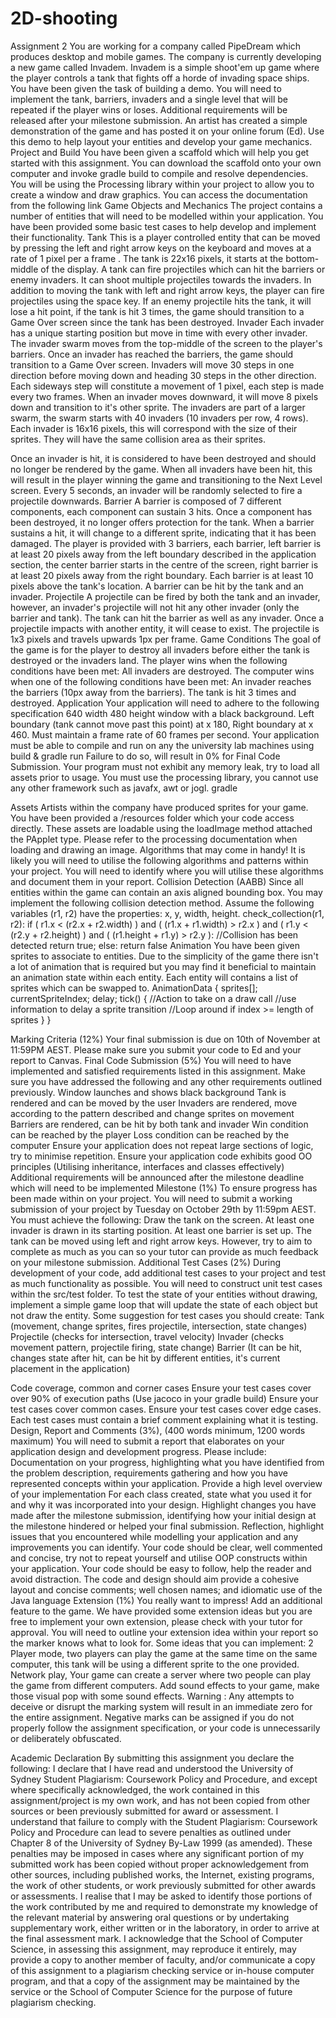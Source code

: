 # 2D-shooting
 Assignment 2
You are working for a company called PipeDream which produces desktop and mobile games. The company is currently developing a new game called Invadem. Invadem is a simple shoot'em up game where the player controls a tank that fights off a horde of invading space ships.
You have been given the task of building a demo. You will need to implement the tank, barriers, invaders and a single level that will be repeated if the player wins or loses. Additional requirements will be released after your milestone submission.
An artist has created a simple demonstration of the game and has posted it on your online forum (Ed). Use this demo to help layout your entities and develop your game mechanics.
Project and Build
You have been given a scaffold which will help you get started with this assignment. You can download the
scaffold onto your own computer and invoke gradle build to compile and resolve dependencies. You will be using the Processing library within your project to allow you to create a window and draw
graphics. You can access the documentation from the following link
Game Objects and Mechanics
The project contains a number of entities that will need to be modelled within your application. You have been provided some basic test cases to help develop and implement their functionality.
Tank
This is a player controlled entity that can be moved by pressing the left and right arrow keys on the keyboard and moves at a rate of 1 pixel per a frame . The tank is 22x16 pixels, it starts at the bottom-middle of the display. A tank can fire projectiles which can hit the barriers or enemy invaders. It can shoot multiple projectiles towards the invaders. In addition to moving the tank with left and right arrow keys, the player can fire projectiles using the space key. If an enemy projectile hits the tank, it will lose a hit point, if the tank is hit 3 times, the game should transition to a Game Over screen since the tank has been destroyed.
Invader
Each invader has a unique starting position but move in time with every other invader. The invader swarm moves from the top-middle of the screen to the player's barriers. Once an invader has reached the barriers, the game should transition to a Game Over screen.
Invaders will move 30 steps in one direction before moving down and heading 30 steps in the other direction. Each sideways step will constitute a movement of 1 pixel, each step is made every two frames. When an invader moves downward, it will move 8 pixels down and transition to it's other sprite.
The invaders are part of a larger swarm, the swarm starts with 40 invaders (10 invaders per row, 4 rows). Each invader is 16x16 pixels, this will correspond with the size of their sprites. They will have the same collision area as their sprites.
      
 Once an invader is hit, it is considered to have been destroyed and should no longer be rendered by the game. When all invaders have been hit, this will result in the player winning the game and transitioning to the Next Level screen.
Every 5 seconds, an invader will be randomly selected to fire a projectile downwards.
Barrier
A barrier is composed of 7 different components, each component can sustain 3 hits. Once a component has been destroyed, it no longer offers protection for the tank. When a barrier sustains a hit, it will change to a different sprite, indicating that it has been damaged. The player is provided with 3 barriers, each barrier, left barrier is at least 20 pixels away from the left boundary described in the application section, the center barrier starts in the centre of the screen, right barrier is at least 20 pixels away from the right boundary. Each barrier is at least 10 pixels above the tank's location.
A barrier can be hit by the tank and an invader.
Projectile
A projectile can be fired by both the tank and an invader, however, an invader's projectile will not hit any other invader (only the barrier and tank). The tank can hit the barrier as well as any invader. Once a projectile impacts with another entity, it will cease to exist.
The projectile is 1x3 pixels and travels upwards 1px per frame.
Game Conditions
The goal of the game is for the player to destroy all invaders before either the tank is destroyed or the invaders land.
The player wins when the following conditions have been met: All invaders are destroyed.
The computer wins when one of the following conditions have been met:
An invader reaches the barriers (10px away from the barriers). The tank is hit 3 times and destroyed.
Application
Your application will need to adhere to the following specification
640 width 480 height window with a black background.
Left boundary (tank cannot move past this point) at x 180, Right boundary at x 460.
Must maintain a frame rate of 60 frames per second.
Your application must be able to compile and run on any the university lab machines using build & gradle run
Failure to do so, will result in 0% for Final Code Submission.
Your program must not exhibit any memory leak, try to load all assets prior to usage.
You must use the processing library, you cannot use any other framework such as javafx, awt or jogl.
   gradle
  
Assets
Artists within the company have produced sprites for your game. You have been provided a /resources folder which your code access directly. These assets are loadable using the loadImage method attached the
PApplet type. Please refer to the processing documentation when loading and drawing an image.
Algorithms that may come in handy!
It is likely you will need to utilise the following algorithms and patterns within your project. You will need to identify where you will utilise these algorithms and document them in your report.
Collision Detection (AABB)
Since all entities within the game can contain an axis aligned bounding box. You may implement the following collision detection method.
Assume the following variables (r1, r2) have the properties: x, y, width, height.
        check_collection(r1, r2):
    if ( r1.x < (r2.x + r2.width) ) and
       ( (r1.x + r1.width) > r2.x ) and
       ( r1.y < (r2.y + r2.height) ) and
       ( (r1.height + r1.y) > r2.y ):
       //Collision has been detected
      return true;
    else:
      return false
Animation
You have been given sprites to associate to entities. Due to the simplicity of the game there isn't a lot of animation that is required but you may find it beneficial to maintain an animation state within each entity.
Each entity will contains a list of sprites which can be swapped to.
   AnimationData {
  sprites[];
  currentSpriteIndex;
  delay;
  tick() {
    //Action to take on a draw call
    //use information to delay a sprite transition
    //Loop around if index >= length of sprites
} }

 Marking Criteria (12%)
Your final submission is due on 10th of November at 11:59PM AEST. Please make sure you submit your code
to Ed and your report to Canvas.
Final Code Submission (5%)
You will need to have implemented and satisfied requirements listed in this assignment. Make sure you have addressed the following and any other requirements outlined previously.
Window launches and shows black background
Tank is rendered and can be moved by the user
Invaders are rendered, move according to the pattern described and change sprites on movement Barriers are rendered, can be hit by both tank and invader
Win condition can be reached by the player
Loss condition can be reached by the computer
Ensure your application does not repeat large sections of logic, try to minimise repetition.
Ensure your application code exhibits good OO principles (Utilising inheritance, interfaces and classes effectively)
Additional requirements will be announced after the milestone deadline which will need to be implemented
Milestone (1%)
To ensure progress has been made within on your project. You will need to submit a working submission of your project by Tuesday on October 29th by 11:59pm AEST.
You must achieve the following:
Draw the tank on the screen.
At least one invader is drawn in its starting position.
At least one barrier is set up.
The tank can be moved using left and right arrow keys.
However, try to aim to complete as much as you can so your tutor can provide as much feedback on your milestone submission.
Additional Test Cases (2%) During development of your code, add additional test cases to your project and test as much functionality as possible. You will need to construct unit test cases within the src/test folder.
To test the state of your entities without drawing, implement a simple game loop that will update the state of each object but not draw the entity.
Some suggestion for test cases you should create:
Tank (movement, change sprites, fires projectile, intersection, state changes)
Projectile (checks for intersection, travel velocity)
Invader (checks movement pattern, projectile firing, state change)
Barrier (It can be hit, changes state after hit, can be hit by different entities, it's current placement in the application)
  
 Code coverage, common and corner cases
Ensure your test cases cover over 90% of execution paths (Use jacoco in your gradle build) Ensure your test cases cover common cases.
Ensure your test cases cover edge cases.
Each test cases must contain a brief comment explaining what it is testing.
Design, Report and Comments (3%), (400 words minimum, 1200 words maximum) You will need to submit a report that elaborates on your application design and development progress. Please include:
Documentation on your progress, highlighting what you have identified from the problem description, requirements gathering and how you have represented concepts within your application.
Provide a high level overview of your implementation
For each class created, state what you used it for and why it was incorporated into your design. Highlight changes you have made after the milestone submission, identifying how your initial design at the milestone hindered or helped your final submission.
Reflection, highlight issues that you encountered while modelling your application and any improvements you can identify.
Your code should be clear, well commented and concise, try not to repeat yourself and utilise OOP constructs within your application.
Your code should be easy to follow, help the reader and avoid distraction. The code and design should aim provide a cohesive layout and concise comments; well chosen names; and idiomatic use of the Java language
Extension (1%) You really want to impress! Add an additional feature to the game. We have provided some extension ideas but you are free to implement your own extension, please check with your tutor for approval.
You will need to outline your extension idea within your report so the marker knows what to look for. Some ideas that you can implement:
2 Player mode, two players can play the game at the same time on the same computer, this tank will be using a different sprite to the one provided.
Network play, Your game can create a server where two people can play the game from different computers.
Add sound effects to your game, make those visual pop with some sound effects.
Warning : Any attempts to deceive or disrupt the marking system will result in an immediate zero for the entire assignment. Negative marks can be assigned if you do not properly follow the assignment specification, or your code is unnecessarily or deliberately obfuscated.

Academic Declaration
By submitting this assignment you declare the following:
I declare that I have read and understood the University of Sydney Student Plagiarism: Coursework Policy and Procedure, and except where specifically acknowledged, the work contained in this assignment/project is my own work, and has not been copied from other sources or been previously submitted for award or assessment.
I understand that failure to comply with the Student Plagiarism: Coursework Policy and Procedure can lead to severe penalties as outlined under Chapter 8 of the University of Sydney By-Law 1999 (as amended). These penalties may be imposed in cases where any significant portion of my submitted work has been copied without proper acknowledgement from other sources, including published works, the Internet, existing programs, the work of other students, or work previously submitted for other awards or assessments.
I realise that I may be asked to identify those portions of the work contributed by me and required to demonstrate my knowledge of the relevant material by answering oral questions or by undertaking supplementary work, either written or in the laboratory, in order to arrive at the final assessment mark.
I acknowledge that the School of Computer Science, in assessing this assignment, may reproduce it entirely, may provide a copy to another member of faculty, and/or communicate a copy of this assignment to a plagiarism checking service or in-house computer program, and that a copy of the assignment may be maintained by the service or the School of Computer Science for the purpose of future plagiarism checking.
  

